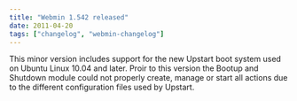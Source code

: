 ```yaml
---
title: "Webmin 1.542 released"
date: 2011-04-20
tags: ["changelog", "webmin-changelog"]
---
```


This minor version includes support for the new Upstart boot system used on Ubuntu Linux 10.04 and later. Proir to this version the Bootup and Shutdown module could not properly create, manage or start all actions due to the different configuration files used by Upstart.

